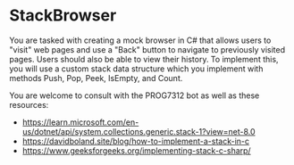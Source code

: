# StackBrowser

You are tasked with creating a mock browser in C# that allows users to "visit" web pages and use a "Back" button to navigate to previously visited pages. Users should also be able to view their history. To implement this, you will use a custom stack data structure which you implement with methods Push, Pop, Peek, IsEmpty, and Count.

You are welcome to consult with the PROG7312 bot as well as these resources:
* https://learn.microsoft.com/en-us/dotnet/api/system.collections.generic.stack-1?view=net-8.0
* https://davidboland.site/blog/how-to-implement-a-stack-in-c
* https://www.geeksforgeeks.org/implementing-stack-c-sharp/